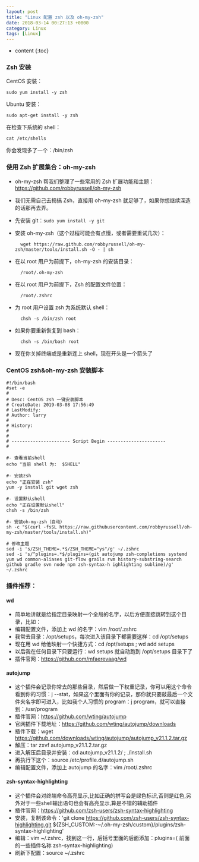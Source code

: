 ```yaml
---
layout: post
title: "Linux 配置 zsh 以及 oh-my-zsh"
date: 2018-03-14 00:27:13 +0800
category: Linux
tags: [Linux]
---
```

* content
{:toc}


### Zsh 安装

CentOS 安装：

	sudo yum install -y zsh

Ubuntu 安装：

	sudo apt-get install -y zsh
	
在检查下系统的 shell：

	cat /etc/shells

你会发现多了一个：/bin/zsh

### 使用 Zsh 扩展集合：oh-my-zsh

- oh-my-zsh 帮我们整理了一些常用的 Zsh 扩展功能和主题：https://github.com/robbyrussell/oh-my-zsh
- 我们无需自己去捣搞 Zsh，直接用 oh-my-zsh 就足够了，如果你想继续深造的话那再去弄。
- 先安装 git：`sudo yum install -y git`
- 安装 oh-my-zsh（这个过程可能会有点慢，或者需要重试几次）：

		wget https://raw.github.com/robbyrussell/oh-my-zsh/master/tools/install.sh -O - | sh
- 在以 root 用户为前提下，oh-my-zsh 的安装目录：

		/root/.oh-my-zsh
- 在以 root 用户为前提下，Zsh 的配置文件位置：

		/root/.zshrc
- 为 root 用户设置 zsh 为系统默认 shell：

		chsh -s /bin/zsh root

- 如果你要重新恢复到 bash：

		chsh -s /bin/bash root

- 现在你关掉终端或是重新连上 shell，现在开头是一个箭头了



### CentOS zsh&oh-my-zsh 安装脚本


	#!/bin/bash
	#set -e
	#
	# Desc: CentOS zsh 一键安装脚本
	# CreateDate: 2019-03-08 17:56:49
	# LastModify:
	# Author: larry
	#
	# History:
	#
	#
	# ---------------------- Script Begin ----------------------
	#
	
	#- 查看当前shell
	echo "当前 shell 为:  $SHELL"
	
	#- 安装zsh
	echo "正在安装 zsh"
	yum -y install git wget zsh
	
	#- 设置默认shell
	echo "正在设置默认shell"
	chsh -s /bin/zsh
	
	#- 安装oh-my-zsh（自动）
	sh -c "$(curl -fsSL https://raw.githubusercontent.com/robbyrussell/oh-my-zsh/master/tools/install.sh)"
	
	# 修改主题
	sed -i 's/ZSH_THEME=.*$/ZSH_THEME="ys"/g' ~/.zshrc
	sed -i 's/^plugins=.*$/plugins=(git autojump zsh-completions systemd yum wd common-aliases git-flow grails rvm history-substring-search github gradle svn node npm zsh-syntax-h ighlighting sublime)/g' ~/.zshrc


### 插件推荐：

#### wd
- 简单地讲就是给指定目录映射一个全局的名字，以后方便直接跳转到这个目录，比如：
- 编辑配置文件，添加上 wd 的名字：vim /root/.zshrc
- 我常去目录：/opt/setups，每次进入该目录下都需要这样：cd /opt/setups
- 现在用 wd 给他映射一个快捷方式：cd /opt/setups ; wd add setups
- 以后我在任何目录下只要运行：wd setups 就自动跑到 /opt/setups 目录下了
- 插件官网：https://github.com/mfaerevaag/wd


#### autojump
- 这个插件会记录你常去的那些目录，然后做一下权重记录，你可以用这个命令看到你的习惯：j --stat，如果这个里面有你的记录，那你就只要敲最后一个文件夹名字即可进入，比如我个人习惯的 program：j program，就可以直接到：/usr/program
- 插件官网：https://github.com/wting/autojump
- 官网插件下载地址：https://github.com/wting/autojump/downloads
- 插件下载：wget https://github.com/downloads/wting/autojump/autojump_v21.1.2.tar.gz
- 解压：tar zxvf autojump_v21.1.2.tar.gz
- 进入解压后目录并安装：cd autojump_v21.1.2/ ; ./install.sh
- 再执行下这个：source /etc/profile.d/autojump.sh
- 编辑配置文件，添加上 autojump 的名字：vim /root/.zshrc


#### zsh-syntax-highlighting
- 这个插件会对终端命令高亮显示,比如正确的拼写会是绿色标识,否则是红色,另外对于一些shell输出语句也会有高亮显示,算是不错的辅助插件
- 插件官网：https://github.com/zsh-users/zsh-syntax-highlighting
- 安装，复制该命令：'git clone https://github.com/zsh-users/zsh-syntax-highlighting.git ${ZSH_CUSTOM:-~/.oh-my-zsh/custom}/plugins/zsh-syntax-highlighting'
- 编辑：vim ~/.zshrc，找到这一行，后括号里面的后面添加：plugins=( 前面的一些插件名称 zsh-syntax-highlighting)
- 刷新下配置：source ~/.zshrc
